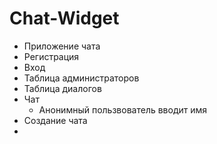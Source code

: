 # Chat-Widget

* Приложение чата
* Регистрация
* Вход
* Таблица администраторов
* Таблица диалогов
* Чат
    * Анонимный пользвователь вводит имя
* Создание чата
* 
